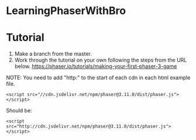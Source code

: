 # LearningPhaserWithBro

# Tutorial
1. Make a branch from the master.
2. Work through the tutorial on your own following the steps from the URL below.
https://phaser.io/tutorials/making-your-first-phaser-3-game

NOTE: You need to add "http:" to the start of each cdn in each html example file. 

  ```<script src="//cdn.jsdelivr.net/npm/phaser@3.11.0/dist/phaser.js"></script>```
  
  Should be:
  
  ```<script src="http://cdn.jsdelivr.net/npm/phaser@3.11.0/dist/phaser.js"></script>```
